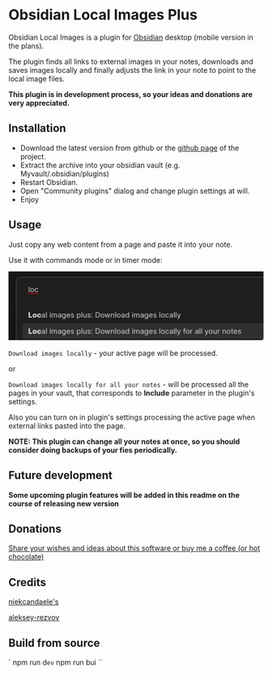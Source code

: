 # Obsidian Local Images Plus


Obsidian Local Images is a plugin for [Obsidian](https://obsidian.md/) desktop (mobile version in the plans). 

The plugin finds all links to external images in your notes, downloads and saves images locally and finally adjusts the link in your note to point to the local image files.



**This plugin is in development process, so your ideas and donations are very appreciated.**

## Installation

- Download the latest version from github or the [github page](https://sergei-korneev.github.io/obsidian-local-images-plus) of the project.
- Extract the archive into your obsidian vault (e.g. Myvault/.obsidian/plugins)
- Restart Obsidian.
- Open "Community plugins" dialog and change plugin settings at will.
- Enjoy



## Usage

Just copy any web content from a page and paste it into your note.



Use it with commands mode or in timer mode:

![img](Docs/Pasted%20image%2020221219134358.png?raw=true)





```Download images locally``` - your active page will be processed.

or

```Download images locally for all your notes``` - will be processed all the pages in your vault, that corresponds to **Include** parameter in the plugin's settings.

Also you can turn on in plugin's settings processing the active page when external links pasted into the page.
 
**NOTE: This plugin can change all your notes at once, so you should consider doing backups of your fies periodically.**

## Future development

**Some upcoming plugin features will be added in this readme on the course of releasing new version**
## Donations

[Share your  wishes and ideas about this software or buy me a coffee (or hot chocolate)](https://www.buymeacoffee.com/sergeikorneev)





## Credits

[niekcandaele's](https://github.com/niekcandaele/obsidian-local-images)

[aleksey-rezvov](https://github.com/aleksey-rezvov/obsidian-local-images)


## Build from source


`
npm run d```ev```
npm run bui
``